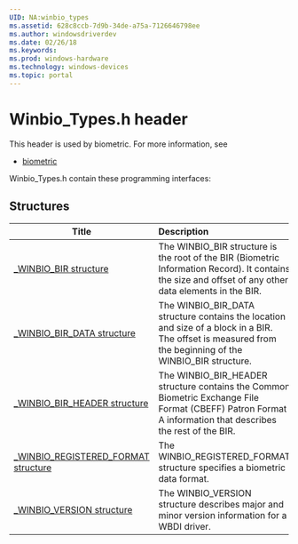 ```yaml
---
UID: NA:winbio_types
ms.assetid: 628c8ccb-7d9b-34de-a75a-7126646798ee
ms.author: windowsdriverdev
ms.date: 02/26/18
ms.keywords: 
ms.prod: windows-hardware
ms.technology: windows-devices
ms.topic: portal
---
```


# Winbio_Types.h header



This header is used by biometric. For more information, see
- [biometric](../_biometric/index.md)

Winbio_Types.h contain these programming interfaces:


## Structures

| Title   | Description   |
| ---- |:---- |
| [_WINBIO_BIR structure](ns-winbio_types-_winbio_bir.md) | The WINBIO_BIR structure is the root of the BIR (Biometric Information Record). It contains the size and offset of any other data elements in the BIR. |
| [_WINBIO_BIR_DATA structure](ns-winbio_types-_winbio_bir_data.md) | The WINBIO_BIR_DATA structure contains the location and size of a block in a BIR. The offset is measured from the beginning of the WINBIO_BIR structure. |
| [_WINBIO_BIR_HEADER structure](ns-winbio_types-_winbio_bir_header.md) | The WINBIO_BIR_HEADER structure contains the Common Biometric Exchange File Format (CBEFF) Patron Format A information that describes the rest of the BIR. |
| [_WINBIO_REGISTERED_FORMAT structure](ns-winbio_types-_winbio_registered_format.md) | The WINBIO_REGISTERED_FORMAT structure specifies a biometric data format. |
| [_WINBIO_VERSION structure](ns-winbio_types-_winbio_version.md) | The WINBIO_VERSION structure describes major and minor version information for a WBDI driver. |
